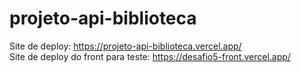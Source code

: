 # projeto-api-biblioteca

Site de deploy: https://projeto-api-biblioteca.vercel.app/  <br>
Site de deploy do front para teste: https://desafio5-front.vercel.app/
